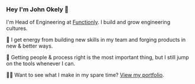 ### Hey I'm John Okely 👋
I'm Head of Engineering at [Functionly](https://functionly.com/). I build and grow engineering cultures.

🙌 I get energy from building new skills in my team and forging products in new & better ways. 

🔧 Getting people & process right is the most important thing, but I still jump on the tools whenever I can.

👨‍💻 Want to see what I make in my spare time? [View my portfolio](https://johnok.com/portfolio).

